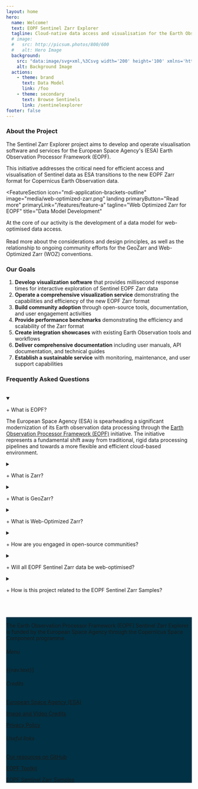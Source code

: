 ```yaml
---
layout: home
hero:
  name: Welcome!
  text: EOPF Sentinel Zarr Explorer
  tagline: Cloud-native data access and visualisation for the Earth Observation Processor Framework
  # image:
  #   src: http://picsum.photos/800/600
  #   alt: Hero Image
  background:
    src: "data:image/svg+xml,%3Csvg width='200' height='100' xmlns='http://www.w3.org/2000/svg'%3E%3Crect width='200' height='100' fill='%23013144' /%3E%3C/svg%3E"
    alt: Background Image
  actions:
    - theme: brand
      text: Data Model
      link: /foo
    - theme: secondary
      text: Browse Sentinels
      link: /sentinelexplorer
footer: false
---
```


### About the Project
The Sentinel Zarr Explorer project aims to develop and operate visualisation software and services for the European Space Agency's (ESA) Earth Observation Processor Framework (EOPF). 

This initiative addresses the critical need for efficient access and visualisation of Sentinel data as ESA transitions to the new EOPF Zarr format for Copernicus Earth Observation data.


<FeatureSection
  icon="mdi-application-brackets-outline"
  image="media/web-optimized-zarr.png"
  landing
  primaryButton="Read more"
  primaryLink="/features/feature-a"
  tagline="Web Optimized Zarr for EOPF"
  title="Data Model Development"
>
At the core of our activity is the development of a data model for web-optimised data access. <br /><br /> Read more about the considerations and design principles, as well as the relationship to ongoing community efforts for the GeoZarr and Web-Optimized Zarr (WOZ) conventions.
</FeatureSection>

### Our Goals

1. **Develop visualization software** that provides millisecond response times for interactive exploration of Sentinel EOPF Zarr data
2. **Operate a comprehensive visualization service** demonstrating the capabilities and efficiency of the new EOPF Zarr format
3. **Build community adoption** through open-source tools, documentation, and user engagement activities
4. **Provide performance benchmarks** demonstrating the efficiency and scalability of the Zarr format
5. **Create integration showcases** with existing Earth Observation tools and workflows
6. **Deliver comprehensive documentation** including user manuals, API documentation, and technical guides
7. **Establish a sustainable service** with monitoring, maintenance, and user support capabilities


<CTASection
  title="Join the discussion!"
  tagline="This is a community-driven project, and we welcome your feedback and contributions."
  primaryButton="Contact us"
  primaryLink="/foo/bar"
  altButton="Find us on GitHub"
  altLink="https://github.com/eopf-explorer"
  dark
/>


### Frequently Asked Questions
<br />
<details open>
  <summary>
    <p class="bold">+ What is EOPF?</p>
  </summary>
    <p class="small-text">The European Space Agency (ESA) is spearheading a significant modernization of its Earth observation data processing through the <a href="https://eopf.copernicus.eu/" target="_blank" class="link">Earth Observation Processor Framework (EOPF)</a> initiative. The initiative represents a fundamental shift away from traditional, rigid data processing pipelines and towards a more flexible and efficient cloud-based environment.</p>
</details>
<details>
  <summary>
    <p class="bold">+ What is Zarr?</p>
  </summary>
    <p class="small-text"><a href="https://zarr.dev/" target="_blank" class="link">Zarr</a> is a container format for storage of large N-dimensional typed arrays. The development of Zarr is motivated by the need for a simple, transparent, open, and community-driven format that supports high-throughput distributed I/O on different storage systems. </p>
</details>
<details>
  <summary>
    <p class="bold">+ What is GeoZarr?</p>
  </summary>
    <p class="small-text"><a href="https://github.com/zarr-developers/geozarr-spec" target="_blank" class="link">GeoZarr</a> is an emerging convention to represent geo-spatial data in the Zarr container format.</p>
</details>
<details>
  <summary>
    <p class="bold">+ What is Web-Optimized Zarr?</p>
  </summary>
    <p class="small-text"><a href="https://developmentseed.org/geozarr-examples/web-optimized-zarr.html" target="_blank" class="link">Web-optimized Zarr (WOZ)</a> provides a set of additional recommendations on top of the GeoZarr specification for optimal browser-based analysis and visualization. The specific recommendations are still under development.</p>
</details>
<details>
  <summary>
    <p class="bold">+ How are you engaged in open-source communities?</p>
  </summary>
    <p class="small-text">Technical contributors on our EOPF Sentinel Zarr Explorer are also actively engaged in the ongoing Zarr, GeoZarr and Web-Optimized Zarr community efforts and closely connected to other organisations that contribute. We seek to use the community-developed conventions as basis for our data model and thereby further their maturity and fitness for purpose.</p>
</details>
<details>
  <summary>
    <p class="bold">+ Will all EOPF Sentinel Zarr data be web-optimised?</p>
  </summary>
    <p class="small-text">The objective of this project is to demonstrate the benefits and prove the fitness for purpose of acessing Sentinel products as web-optimised Zarr. We hope that the success of our effort will drive a new value-added distribution format. Please follow our project for updates on our goals and outcome and share your questions and comments.</p>
</details>
<details>
  <summary>
    <p class="bold">+ How is this project related to the EOPF Sentinel Zarr Samples?</p>
  </summary>
    <p class="small-text">The <a href="https://zarr.eopf.copernicus.eu/" target="_blank" class="link">EOPF Sentinel Zarr Samples</a> platform provides  </p>
</details>
<br />
<br />
<br />

<footer class="full-width large-padding" style="background: #013144">
  <div class="holder large-padding vertical-margin large-margin small-text">
    <div class="grid white-text">
      <div class="s12 m6 l3">
        <img :src="theme.logo.dark" style="max-height: 36px" />
        <p class="alt-text right-padding">The Earth Observation Processor Framework (EOPF) Sentinel Zarr Explorer is funded by the European Space Agency through the Copernicus Space Component programme.</p>
      </div>
      <div class="s12 m6 l3">
        <h6>Menu</h6>
        <p v-for="nav in theme.nav"><a :href="nav.link" class="link">{{nav.text}}</a></p>
      </div>
      <div class="s12 m6 l3">
        <h6>Credits</h6>
        <p><a href="https://www.esa.int/" target="_blank" class="link">European Space Agency (ESA)</a></p>
        <p><a href="https://explorer.eopf.copernicus.eu/image-credits/" target="_blank" class="link">Image and Video Credits</a></p>
        <p><a href="https://explorer.eopf.copernicus.eu/privacy-policy/" target="_blank" class="link">Privacy Policy</a></p>
      </div>
      <div class="s12 m6 l3">
        <h6>Useful links</h6>
        <p><a href="https://github.com/EOPF-Explorer" target="_blank" class="link">Our resources on GitHub</a></p>
        <p><a href="https://eopf-toolkit.github.io/eopf-101/" target="_blank" class="link">EOPF Toolkit</a></p>
        <p><a href="https://zarr.eopf.copernicus.eu/" target="_blank" class="link">EOPF Sentinel Zarr Samples</a></p>
      </div>
    </div>
    <LogoSection
      :logos='[
        {
          alt: "Programme of the European Union Logo",
          image: "media/eu-logo-white.png",
          link: "https://ec.europa.eu/info/funding-tenders/opportunities/portal/screen/programmes",
        },
        {
          alt: "Copernicus Logo",
          image: "media/copernicus-logo-white.png",
          link: "https://www.copernicus.eu/en",
        },
        {
          alt: "EOF Logo",
          image: "media/eof-logo-white.png",
          link: "https://eof.esa.int/",
        },
        {
          alt: "ESA Co-funded Logo",
          image: "media/esa-cofunded-white.png",
          link: "https://www.esa.int/",
        },
      ]'
      :baseHeight="6"
    />
  </div>
</footer>

<script setup>
import { useData } from 'vitepress';
const { theme } = useData();
</script>
